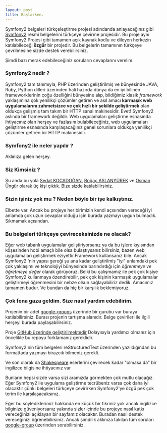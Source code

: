 ```yaml
---
layout: post
title: Başlarken.
---
```


Symfony2 belgeleri türkçeleştirme projesi adındanda anlayacağınız 
gibi [Symfony2](http://symfony.com/doc/current/book/index.html) 
resmi belgelerini türkçeye çevirme projesidir. 
Bu proje aynı Symfony2 Projesi gibi tamamen açık kaynak kodlu ve dileyen 
herkezin katılabileceği **özgür** bir projedir. 
Bu belgelerin tamamının türkçeye çevrilmesine sizde destek verebilirsiniz.

Şimdi bazı merak edebileceğiniz soruların cevaplarını verelim.

### Symfony2 nedir ?

Symfony2 tam tanımıyla, PHP üzerinden geliştirilmiş ve bünyesinde JAVA,
Ruby, Python dilleri üzerinden hali hazırda dünya da en iyi bilinen 
frameworklerinin çoğu özelliğini bünyesine alıp, bildiğimiz klasik 
*framework* yaklaşımına çok yenilikçi çözümler getiren ve asıl amacı
**karmaşık web uygulamalarını zahmetsizce ve çok hızlı bir şekilde 
geliştirmek** olan oldukça gelişmiş tam takım bir HTTP sanal makinesidir.
Evet! Symfony2 aslında bir framework değildir. Web uygulamaları geliştirme
esnasında ihtiyacınız olan herşey ve fazlasını bulabileceğiniz, web 
uygulamaları geliştirme esnasında karşılaşacağınız genel sorunlara oldukça
yenilikçi çözümler getiren bir HTTP makinesidir.


### Symfony2 ile neler yapılır ?

Aklınıza gelen herşey.

### Siz Kimsiniz ?

Şu anda bu yola [Sedat KOCADOĞAN](http://skocadogan.blogspot.com),
[Boğaç ASLANYÜREK](http://www.dubluve.net) ve [Osman Üngür](https://github.com/import)
olarak üç kişi çıktık. Bize sizde katılabilirsiniz.

### Sizin işiniz yok mu ? Neden böyle bir işe kalkıştınız.

Elbette var. Ancak bu projeye her birimizin kendi açısından vereceği
iyi anlamda çok uzun cevaplar olduğu için burada yazmayı uygun bulmadık.
Sıkmamak açısından.

### Bu belgeleri türkçeye çevireceksinizde ne olacak?

Eğer web tabanlı uygulamalar geliştiriyorsanız ya da bu işlere kıyısından
köşesinden hobi amaçlı bile olsa bulaştıysanız bilirsiniz, bazen web 
uygulamaları geliştirmek eziyettir.Framework kullansanız bile. Ancak
Symfony2 'nin yapısı gereği şu ana kadar geliştirilmiş "iyi" anlamdaki
pek çok yaklaşımı ve teknolojiyi bünyesinde barındırdığı için *öğrenmeye
ve öğretmeye değer* olarak görüyoruz. Belki bu çalışmamız ile 
pek çok kişiye Symfony2 kullanmaya özendirebilir, pek çok kişinin 
karmaşık uygulamalar geliştirmeyi öğrenmesini bir nebze olsun sağlayabiliriz 
dedik. Amacımız tamamen budur. Ve bundan da hiç bir karşılık beklemiyoruz.

### Çok fena gaza geldim. Size nasıl yardım edebilirim.

Projenin bir adet [google-groups](https://groups.google.com/forum/?fromgroups#!forum/symfony-2-tr) 
üzerinde bir gurubu var buraya katılabilirsiniz. Burası projenin tartışma
alanıdır. Belge çevirileri ile ilgili herşeyi burada paylaşabilirsiniz.

Proje [GitHub üzerinde geliştirilmektedir](http://github.com/symfony-tr/symfony-docs/tree/2.0/)
Dolayısıyla yardımcı olmanız için öncelikle bu repoyu forklamanız gereklidir.

Symfony2'nin tüm belgeleri reStructuredText üzerinden yazıldığından bu 
formattada yazmayı birazcık bilmeniz gerekli.

Ve son olarak da [Shakespeare](en.wikipedia.org/wiki/William_Shakespeare)
eserlerini çevirecek kadar "olmasa da" bir ingilizce bilgisine ihtiyacınız var

Bunların hepsi sizde varsa sizi aramızda görmekten çok mutlu olacağız.
Eğer Symfony2 ile uygulama geliştirme tecrübeniz varsa çok daha iyi olacaktır
çünki belgeleri türkçeye çevirirken Symfony2'ye özgü pek çok terim ile
karşılaşacaksınız. 

Eğer bu söylediklerimiz hakkında en küçük bir fikriniz yok ancak ingilizce
bilginize güveniyorsanız yakında sizler içinde bu projeye nasıl 
katkı vereceğinizi açıklayan bir sayfamız olacaktır. Buradan
nasıl destek vereceğinizi öğrenebilirsiniz. Ancak şimdilik
aklınıza takılan tüm soruları [google-group](https://groups.google.com/forum/?fromgroups#!forum/symfony-2-tr) 
üzerinden sorabilirsiniz. 

